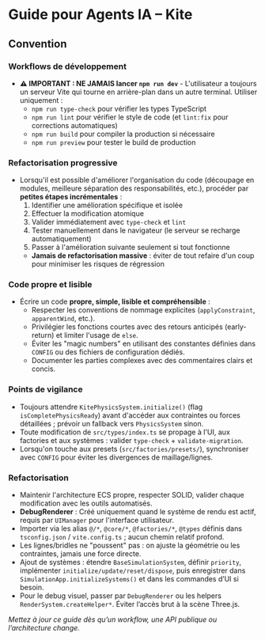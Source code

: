 # Guide pour Agents IA – Kite

## Convention

### Workflows de développement
- **⚠️ IMPORTANT : NE JAMAIS lancer `npm run dev`** - L'utilisateur a toujours un serveur Vite qui tourne en arrière-plan dans un autre terminal. Utiliser uniquement :
  - `npm run type-check` pour vérifier les types TypeScript
  - `npm run lint` pour vérifier le style de code (et `lint:fix` pour corrections automatiques)
  - `npm run build` pour compiler la production si nécessaire
  - `npm run preview` pour tester le build de production

### Refactorisation progressive
- Lorsqu'il est possible d'améliorer l'organisation du code (découpage en modules, meilleure séparation des responsabilités, etc.), procéder par **petites étapes incrémentales** :
  1. Identifier une amélioration spécifique et isolée
  2. Effectuer la modification atomique
  3. Valider immédiatement avec `type-check` et `lint`
  4. Tester manuellement dans le navigateur (le serveur se recharge automatiquement)
  5. Passer à l'amélioration suivante seulement si tout fonctionne
  - **Jamais de refactorisation massive** : éviter de tout refaire d'un coup pour minimiser les risques de régression

### Code propre et lisible
- Écrire un code **propre, simple, lisible et compréhensible** :
  - Respecter les conventions de nommage explicites (`applyConstraint`, `apparentWind`, etc.).
  - Privilégier les fonctions courtes avec des retours anticipés (early-return) et limiter l'usage de `else`.
  - Éviter les "magic numbers" en utilisant des constantes définies dans `CONFIG` ou des fichiers de configuration dédiés.
  - Documenter les parties complexes avec des commentaires clairs et concis.

### Points de vigilance
- Toujours attendre `KitePhysicsSystem.initialize()` (flag `isCompletePhysicsReady`) avant d'accéder aux contraintes ou forces détaillées ; prévoir un fallback vers `PhysicsSystem` sinon.
- Toute modification de `src/types/index.ts` se propage à l'UI, aux factories et aux systèmes : valider `type-check` + `validate-migration`.
- Lorsqu'on touche aux presets (`src/factories/presets/`), synchroniser avec `CONFIG` pour éviter les divergences de maillage/lignes.


### Refactorisation
- Maintenir l'architecture ECS propre, respecter SOLID, valider chaque modification avec les outils automatisés.
- **DebugRenderer** : Créé uniquement quand le système de rendu est actif, requis par `UIManager` pour l'interface utilisateur.
- Importer via les alias `@/*`, `@core/*`, `@factories/*`, `@types` définis dans `tsconfig.json` / `vite.config.ts` ; aucun chemin relatif profond.
- Les lignes/bridles ne "poussent" pas : on ajuste la géométrie ou les contraintes, jamais une force directe.
- Ajout de systèmes : étendre `BaseSimulationSystem`, définir `priority`, implémenter `initialize/update/reset/dispose`, puis enregistrer dans `SimulationApp.initializeSystems()` et dans les commandes d’UI si besoin.
- Pour le debug visuel, passer par `DebugRenderer` ou les helpers `RenderSystem.createHelper*`. Éviter l’accès brut à la scène Three.js.

_Mettez à jour ce guide dès qu’un workflow, une API publique ou l’architecture change._



